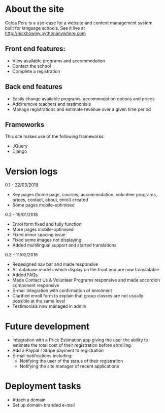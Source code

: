 # About the site

Ceica Peru is a use-case for a website and content management system built for language schools. See it live at http://nickhowley.pythonanywhere.com

## Front end features:
- View available programs and accommodation
- Contact the school
- Complete a registration

## Back end features
- Easily change available programs, accommodation options and prices
- Add/remove teachers and testimonials
- Manage registrations and estimate revenue over a given time period

## Frameworks
This site makes use of the following frameworks:
- JQuery
- Django


# Version logs
0.1 - 22/03/2018
- Key pages (home page, courses, accommodation, volunteer programs, prices, contact, about, enrol) created
- Some pages mobile-optimised

0.2 - 19/01/2018
- Enrol form fixed and fully function
- More pages mobile-optimised
- Fixed minor spacing issue
- Fixed some images not displaying
- Added multilingual support and started translations

0.3 - 11/02/2018
- Redesigned nav bar and made responsive
- All database models which display on the front end are now translatable
- Added FAQs
- Made Contact Us & Volunteer Programs responsive and made accordion component responsive
- E-mail integration with confirmation of enrolment
- Clarified enroll form to explain that group classes are not usually possible at the same level
- Testimonials now managed in admin


# Future development
- Integration with a Price Estimation app giving the user the ability to estimate the total cost of their registration before enrolling.
- Add a Paypal / Stripe payment to registration
- E-mail notifications including:
  - Notifying the user of the status of their registration
  - Notifying the site manager of recent applications

# Deployment tasks
- Attach a domain
- Set up domain-branded e-mail
